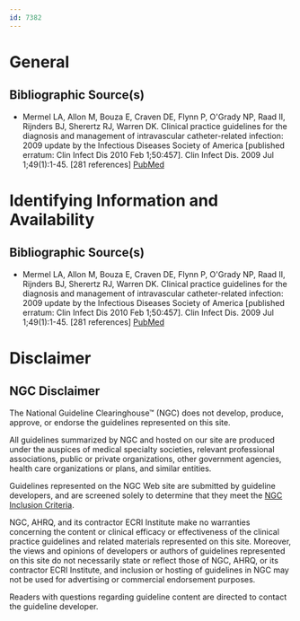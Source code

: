 ```yaml
---
id: 7382
---
```


# General

## Bibliographic Source(s)

- Mermel LA, Allon M, Bouza E, Craven DE, Flynn P, O'Grady NP, Raad II, Rijnders BJ, Sherertz RJ, Warren DK. Clinical practice guidelines for the diagnosis and management of intravascular catheter-related infection: 2009 update by the Infectious Diseases Society of America [published erratum: Clin Infect Dis 2010 Feb 1;50:457]. Clin Infect Dis. 2009 Jul 1;49(1):1-45. [281 references] [ PubMed ](http://www.ncbi.nlm.nih.gov/entrez/query.fcgi?cmd=Retrieve&db=pubmed&dopt=Abstract&list_uids=19489710)

# Identifying Information and Availability

## Bibliographic Source(s)

- Mermel LA, Allon M, Bouza E, Craven DE, Flynn P, O'Grady NP, Raad II, Rijnders BJ, Sherertz RJ, Warren DK. Clinical practice guidelines for the diagnosis and management of intravascular catheter-related infection: 2009 update by the Infectious Diseases Society of America [published erratum: Clin Infect Dis 2010 Feb 1;50:457]. Clin Infect Dis. 2009 Jul 1;49(1):1-45. [281 references] [ PubMed ](http://www.ncbi.nlm.nih.gov/entrez/query.fcgi?cmd=Retrieve&db=pubmed&dopt=Abstract&list_uids=19489710)

# Disclaimer

## NGC Disclaimer

The National Guideline Clearinghouse™ (NGC) does not develop, produce, approve, or endorse the guidelines represented on this site.

All guidelines summarized by NGC and hosted on our site are produced under the auspices of medical specialty societies, relevant professional associations, public or private organizations, other government agencies, health care organizations or plans, and similar entities.

Guidelines represented on the NGC Web site are submitted by guideline developers, and are screened solely to determine that they meet the [NGC Inclusion Criteria](/help-and-about/summaries/inclusion-criteria).

NGC, AHRQ, and its contractor ECRI Institute make no warranties concerning the content or clinical efficacy or effectiveness of the clinical practice guidelines and related materials represented on this site. Moreover, the views and opinions of developers or authors of guidelines represented on this site do not necessarily state or reflect those of NGC, AHRQ, or its contractor ECRI Institute, and inclusion or hosting of guidelines in NGC may not be used for advertising or commercial endorsement purposes.

Readers with questions regarding guideline content are directed to contact the guideline developer.

